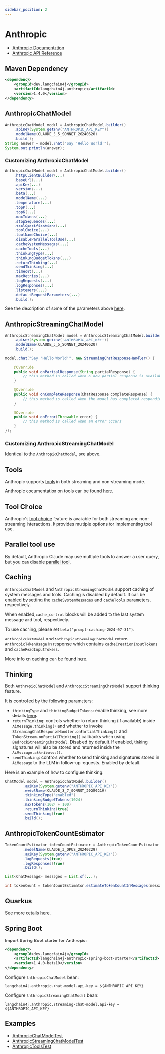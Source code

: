 ```yaml
---
sidebar_position: 2
---
```


# Anthropic

- [Anthropic Documentation](https://docs.anthropic.com/claude/docs)
- [Anthropic API Reference](https://docs.anthropic.com/claude/reference)

## Maven Dependency

```xml
<dependency>
    <groupId>dev.langchain4j</groupId>
    <artifactId>langchain4j-anthropic</artifactId>
    <version>1.4.0</version>
</dependency>
```

## AnthropicChatModel

```java
AnthropicChatModel model = AnthropicChatModel.builder()
    .apiKey(System.getenv("ANTHROPIC_API_KEY"))
    .modelName(CLAUDE_3_5_SONNET_20240620)
    .build();
String answer = model.chat("Say 'Hello World'");
System.out.println(answer);
```

### Customizing AnthropicChatModel
```java
AnthropicChatModel model = AnthropicChatModel.builder()
    .httpClientBuilder(...)
    .baseUrl(...)
    .apiKey(...)
    .version(...)
    .beta(...)
    .modelName(...)
    .temperature(...)
    .topP(...)
    .topK(...)
    .maxTokens(...)
    .stopSequences(...)
    .toolSpecifications(...)
    .toolChoice(...)
    .toolNameChoice(...)
    .disableParallelToolUse(...)
    .cacheSystemMessages(...)
    .cacheTools(...)
    .thinkingType(...)
    .thinkingBudgetTokens(...)
    .returnThinking(...)
    .sendThinking(...)
    .timeout(...)
    .maxRetries(...)
    .logRequests(...)
    .logResponses(...)
    .listeners(...)
    .defaultRequestParameters(...)
    .build();
```
See the description of some of the parameters above [here](https://docs.anthropic.com/claude/reference/messages_post).

## AnthropicStreamingChatModel
```java
AnthropicStreamingChatModel model = AnthropicStreamingChatModel.builder()
    .apiKey(System.getenv("ANTHROPIC_API_KEY"))
    .modelName(CLAUDE_3_5_SONNET_20240620)
    .build();

model.chat("Say 'Hello World'", new StreamingChatResponseHandler() {

    @Override
    public void onPartialResponse(String partialResponse) {
        // this method is called when a new partial response is available. It can consist of one or more tokens.
    }

    @Override
    public void onCompleteResponse(ChatResponse completeResponse) {
        // this method is called when the model has completed responding
    }

    @Override
    public void onError(Throwable error) {
        // this method is called when an error occurs
    }
});
```

### Customizing AnthropicStreamingChatModel

Identical to the `AnthropicChatModel`, see above.

## Tools

Anthropic supports [tools](/tutorials/tools) in both streaming and non-streaming mode.

Anthropic documentation on tools can be found [here](https://docs.anthropic.com/claude/docs/tool-use).


## Tool Choice

Anthropic's [tool choice](https://docs.anthropic.com/en/docs/agents-and-tools/tool-use/implement-tool-use#forcing-tool-use) feature is available for both streaming and non-streaming interactions. It provides multiple options for implementing tool use.


## Parallel tool use

By default, Anthropic Claude may use multiple tools to answer a user query, but you can disable [parallel tool](https://docs.anthropic.com/en/docs/agents-and-tools/tool-use/implement-tool-use#parallel-tool-use).

## Caching

`AnthropicChatModel` and `AnthropicStreamingChatModel` support caching of system messages and tools.
Caching is disabled by default.
It can be enabled by setting the `cacheSystemMessages` and `cacheTools` parameters, respectively.

When enabled,`cache_control` blocks will be added to the last system message and tool, respectively.

To use caching, please set `beta("prompt-caching-2024-07-31")`.

`AnthropicChatModel` and `AnthropicStreamingChatModel` return `AnthropicTokenUsage` in response which
contains `cacheCreationInputTokens` and `cacheReadInputTokens`.

More info on caching can be found [here](https://docs.anthropic.com/en/docs/build-with-claude/prompt-caching).

## Thinking

Both `AnthropicChatModel` and `AnthropicStreamingChatModel` support
[thinking](https://docs.anthropic.com/en/docs/build-with-claude/extended-thinking) feature.

It is controlled by the following parameters:
- `thinkingType` and `thinkingBudgetTokens`: enable thinking,
  see more details [here](https://docs.anthropic.com/en/docs/build-with-claude/extended-thinking).
- `returnThinking`: controls whether to return thinking (if available) inside `AiMessage.thinking()`
  and whether to invoke `StreamingChatResponseHandler.onPartialThinking()` and `TokenStream.onPartialThinking()`
  callbacks when using `BedrockStreamingChatModel`.
  Disabled by default. If enabled, tinking signatures will also be stored and returned inside the `AiMessage.attributes()`.
- `sendThinking`: controls whether to send thinking and signatures stored in `AiMessage` to the LLM in follow-up requests.
Enabled by default.

Here is an example of how to configure thinking:
```java
ChatModel model = AnthropicChatModel.builder()
        .apiKey(System.getenv("ANTHROPIC_API_KEY"))
        .modelName(CLAUDE_3_7_SONNET_20250219)
        .thinkingType("enabled")
        .thinkingBudgetTokens(1024)
        .maxTokens(1024 + 100)
        .returnThinking(true)
        .sendThinking(true)
        .build();
```

## AnthropicTokenCountEstimator

```java
TokenCountEstimator tokenCountEstimator = AnthropicTokenCountEstimator.builder()
        .modelName(CLAUDE_3_OPUS_20240229)
        .apiKey(System.getenv("ANTHROPIC_API_KEY"))
        .logRequests(true)
        .logResponses(true)
        .build();

List<ChatMessage> messages = List.of(...);

int tokenCount = tokenCountEstimator.estimateTokenCountInMessages(messages);
```

## Quarkus

See more details [here](https://docs.quarkiverse.io/quarkus-langchain4j/dev/anthropic.html).

## Spring Boot

Import Spring Boot starter for Anthropic:
```xml
<dependency>
    <groupId>dev.langchain4j</groupId>
    <artifactId>langchain4j-anthropic-spring-boot-starter</artifactId>
    <version>1.4.0-beta10</version>
</dependency>
```

Configure `AnthropicChatModel` bean:
```
langchain4j.anthropic.chat-model.api-key = ${ANTHROPIC_API_KEY}
```

Configure `AnthropicStreamingChatModel` bean:
```
langchain4j.anthropic.streaming-chat-model.api-key = ${ANTHROPIC_API_KEY}
```


## Examples

- [AnthropicChatModelTest](https://github.com/langchain4j/langchain4j-examples/blob/main/anthropic-examples/src/main/java/AnthropicChatModelTest.java)
- [AnthropicStreamingChatModelTest](https://github.com/langchain4j/langchain4j-examples/blob/main/anthropic-examples/src/main/java/AnthropicStreamingChatModelTest.java)
- [AnthropicToolsTest](https://github.com/langchain4j/langchain4j-examples/blob/main/anthropic-examples/src/main/java/AnthropicToolsTest.java)

